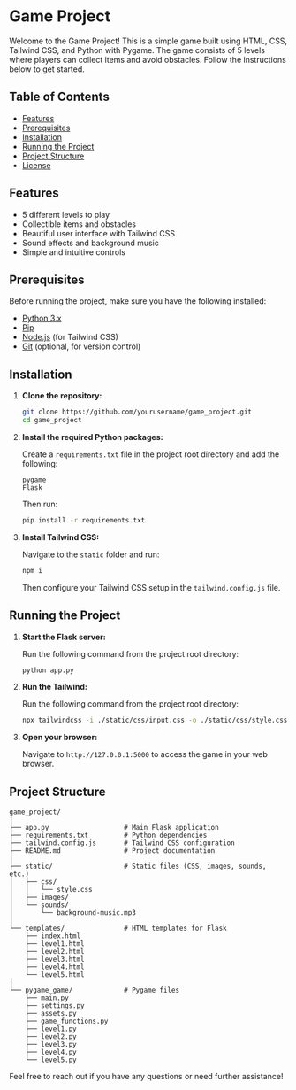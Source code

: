 # Game Project

Welcome to the Game Project! This is a simple game built using HTML, CSS, Tailwind CSS, and Python with Pygame. The game consists of 5 levels where players can collect items and avoid obstacles. Follow the instructions below to get started.

## Table of Contents

- [Features](#features)
- [Prerequisites](#prerequisites)
- [Installation](#installation)
- [Running the Project](#running-the-project)
- [Project Structure](#project-structure)
- [License](#license)

## Features

- 5 different levels to play
- Collectible items and obstacles
- Beautiful user interface with Tailwind CSS
- Sound effects and background music
- Simple and intuitive controls

## Prerequisites

Before running the project, make sure you have the following installed:

- [Python 3.x](https://www.python.org/downloads/)
- [Pip](https://pip.pypa.io/en/stable/installation/)
- [Node.js](https://nodejs.org/) (for Tailwind CSS)
- [Git](https://git-scm.com/) (optional, for version control)

## Installation

1. **Clone the repository:**

   ```bash
   git clone https://github.com/yourusername/game_project.git
   cd game_project
   ```

2. **Install the required Python packages:**

   Create a `requirements.txt` file in the project root directory and add the following:

   ```plaintext
   pygame
   Flask
   ```

   Then run:

   ```bash
   pip install -r requirements.txt
   ```

3. **Install Tailwind CSS:**

   Navigate to the `static` folder and run:

   ```bash
   npm i
   ```

   Then configure your Tailwind CSS setup in the `tailwind.config.js` file.


## Running the Project

1. **Start the Flask server:**

   Run the following command from the project root directory:

   ```bash
   python app.py
   ```

2. **Run the Tailwind:**

   Run the following command from the project root directory:

   ```bash
   npx tailwindcss -i ./static/css/input.css -o ./static/css/style.css --watch
   ```

3. **Open your browser:**

   Navigate to `http://127.0.0.1:5000` to access the game in your web browser.

## Project Structure

```plaintext
game_project/
│
├── app.py                   # Main Flask application
├── requirements.txt         # Python dependencies
├── tailwind.config.js       # Tailwind CSS configuration
├── README.md                # Project documentation
│
├── static/                  # Static files (CSS, images, sounds, etc.)
│   ├── css/
│   │   └── style.css
│   ├── images/
│   └── sounds/
│       └── background-music.mp3
│
└── templates/               # HTML templates for Flask
    ├── index.html
    ├── level1.html
    ├── level2.html
    ├── level3.html
    ├── level4.html
    └── level5.html
│
└── pygame_game/             # Pygame files
    ├── main.py
    ├── settings.py
    ├── assets.py
    ├── game_functions.py
    ├── level1.py
    ├── level2.py
    ├── level3.py
    ├── level4.py
    └── level5.py
```

Feel free to reach out if you have any questions or need further assistance!